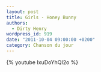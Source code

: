 ```yaml
---
layout: post
title: Girls - Honey Bunny
authors:
  - Dirty Henry
wordpress_id: 919
date: "2011-10-04 09:00:00 +0200"
category: Chanson du jour
---
```


{% youtube IxuDoYhQI2o %}
